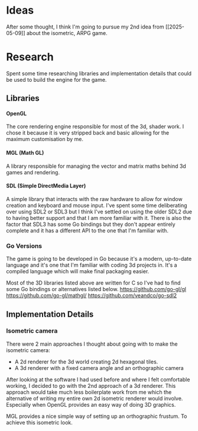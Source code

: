# Ideas
After some thought, I think I'm going to pursue my 2nd idea from [[2025-05-09]] about the isometric, ARPG game.
# Research
Spent some time researching libraries and implementation details that could be used to build the engine for the game.
## Libraries
#### OpenGL
The core rendering engine responsible for most of the 3d, shader work. I chose it because it is very stripped back and basic allowing for the maximum customisation by me.
#### MGL (Math GL)
A library responsible for managing the vector and matrix maths behind 3d games and rendering.
#### SDL (Simple DirectMedia Layer)
A simple library that interacts with the raw hardware to allow for window creation and keyboard and mouse input. I've spent some time deliberating over using SDL2 or SDL3 but I think I've settled on using the older SDL2 due to having better support and that I am more familiar with it. There is also the factor that SDL3 has some Go bindings but they don't appear entirely complete and it has a different API to the one that I'm familiar with.
### Go Versions
The game is going to be developed in Go because it's a modern, up-to-date language and it's one that I'm familiar with coding 3d projects in. It's a compiled language which will make final packaging easier.

Most of the 3D libraries listed above are written for C so I've had to find some Go bindings or alternatives listed below.
https://github.com/go-gl/gl
https://github.com/go-gl/mathgl/
https://github.com/veandco/go-sdl2
## Implementation Details
### Isometric camera
There were 2 main approaches I thought about going with to make the isometric camera:
- A 2d renderer for the 3d world creating 2d hexagonal tiles.
- A 3d renderer with a fixed camera angle and an orthographic camera

After looking at the software I had used before and where I felt comfortable working, I decided to go with the 2nd approach of a 3d renderer. This approach would take much less boilerplate work from me which the alternative of writing my entire own 2d isometric renderer would involve. Especially when OpenGL provides an easy way of doing 3D graphics.

MGL provides a nice simple way of setting up an orthographic frustum. To achieve this isometric look.